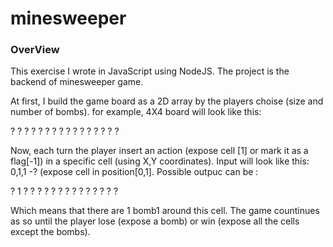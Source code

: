 # minesweeper
### OverView
This exercise I wrote in JavaScript using NodeJS.
The project is the backend of minesweeper game.

At first, I build the game board as a 2D array by the players choise (size and number of bombs).
for example, 4X4 board will look like this:

? ? ? ?
? ? ? ?
? ? ? ?
? ? ? ?


Now, each turn the player insert an action (expose cell [1] or mark it as a flag[-1]) in a specific cell (using X,Y coordinates).
Input will look like this: 0,1,1 -? (expose cell in position[0,1].
Possible outpuc can be :

? 1 ? ?
? ? ? ?
? ? ? ?
? ? ? ?



Which means that there are 1 bomb1 around this cell.
The game countinues as so until the player lose (expose a bomb) or win (expose all the cells except the bombs).
